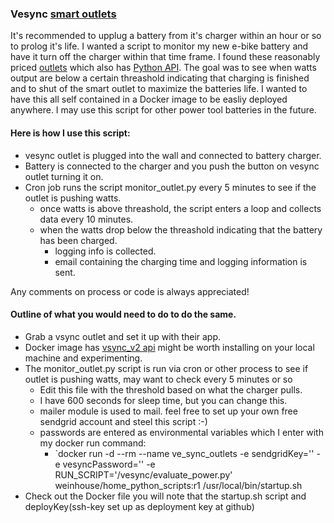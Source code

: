 ### Vesync [smart outlets](http://www.vesync.com/outlets)

It's recommended to upplug a battery from it's charger within an hour or so to prolog it's life. I wanted a script to monitor my new e-bike battery and have it turn off the charger within that time frame. I found these reasonably priced [outlets](http://www.vesync.com/outlets) which also has [Python API](https://pypi.org/project/pyvesync-v2/). The goal was to see when watts output are below a certain threashold indicating that charging is finished and to shut of the smart outlet to maximize the batteries life. I wanted to have this all self contained in a Docker image to be easliy deployed anywhere. I may use this script for other power tool batteries in the future.

#### Here is how I use this script:
- vesync outlet is plugged into the wall and connected to battery charger.
- Battery is connected to the charger and you push the button on vesync outlet turning it on.
- Cron job runs the script monitor_outlet.py every 5 minutes to see if the outlet is pushing watts.
  - once watts is above threashold, the script enters a loop and collects data every 10 minutes.
  - when the watts drop below the threashold indicating that the battery has been charged.
    - logging info is collected.
    - email containing the charging time and logging information is sent.

Any comments on process or code is always appreciated!

#### Outline of what you would need to do to do the same.
- Grab a vsync outlet and set it up with their app.
- Docker image has [vsync_v2 api](https://pypi.org/project/pyvesync-v2/) might be worth installing on your local machine and experimenting.
- The monitor_outlet.py script is run via cron or other process to see if outlet is pushing watts, may want to check every 5 minutes or so
  - Edit this file with the threshold based on what the charger pulls.
  - I have 600 seconds for sleep time, but you can change this.
  - mailer module is used to mail. feel free to set up your own free sendgrid account and steel this script :-)
  - passwords are entered as environmental variables which I enter with my docker run command:
    - `docker run -d --rm --name ve_sync_outlets -e sendgridKey='<Sendgrid Key>' -e vesyncPassword='<vesync pw>' -e RUN_SCRIPT='/vesync/evaluate_power.py' weinhouse/home_python_scripts:r1 /usr/local/bin/startup.sh
- Check out the Docker file you will note that the startup.sh script and deployKey(ssh-key set up as deployment key at github)
